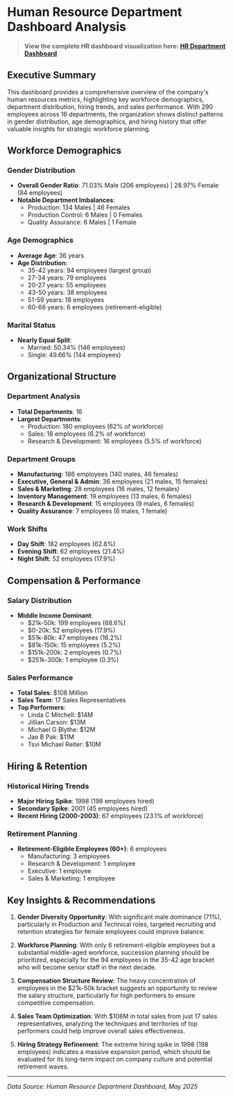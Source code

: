 # Human Resource Department Dashboard Analysis

> **View the complete HR dashboard visualization here: [HR Department Dashboard](https://drive.google.com/file/d/1dupB-0uwm1zfdC_PzFkqwKVzhIlRjsH5/view?usp=sharing)**

## Executive Summary

This dashboard provides a comprehensive overview of the company's human resources metrics, highlighting key workforce demographics, department distribution, hiring trends, and sales performance. With 290 employees across 16 departments, the organization shows distinct patterns in gender distribution, age demographics, and hiring history that offer valuable insights for strategic workforce planning.

## Workforce Demographics

### Gender Distribution
- **Overall Gender Ratio**: 71.03% Male (206 employees) | 28.97% Female (84 employees)
- **Notable Department Imbalances**:
  - Production: 134 Males | 46 Females
  - Production Control: 6 Males | 0 Females
  - Quality Assurance: 6 Males | 1 Female

### Age Demographics
- **Average Age**: 36 years
- **Age Distribution**:
  - 35-42 years: 94 employees (largest group)
  - 27-34 years: 79 employees
  - 20-27 years: 55 employees
  - 43-50 years: 38 employees
  - 51-59 years: 18 employees
  - 60-66 years: 6 employees (retirement-eligible)

### Marital Status
- **Nearly Equal Split**: 
  - Married: 50.34% (146 employees)
  - Single: 49.66% (144 employees)

## Organizational Structure

### Department Analysis
- **Total Departments**: 16
- **Largest Departments**:
  - Production: 180 employees (62% of workforce)
  - Sales: 18 employees (6.2% of workforce)
  - Research & Development: 16 employees (5.5% of workforce)

### Department Groups
- **Manufacturing**: 186 employees (140 males, 46 females)
- **Executive, General & Admin**: 36 employees (21 males, 15 females)
- **Sales & Marketing**: 28 employees (16 males, 12 females)
- **Inventory Management**: 19 employees (13 males, 6 females)
- **Research & Development**: 15 employees (9 males, 6 females)
- **Quality Assurance**: 7 employees (6 males, 1 female)

### Work Shifts
- **Day Shift**: 182 employees (62.8%)
- **Evening Shift**: 62 employees (21.4%)
- **Night Shift**: 52 employees (17.9%)

## Compensation & Performance

### Salary Distribution
- **Middle Income Dominant**: 
  - $21k-50k: 199 employees (68.6%)
  - $0-20k: 52 employees (17.9%)
  - $51k-80k: 47 employees (16.2%)
  - $81k-150k: 15 employees (5.2%)
  - $151k-200k: 2 employees (0.7%)
  - $251k-300k: 1 employee (0.3%)

### Sales Performance
- **Total Sales**: $108 Million
- **Sales Team**: 17 Sales Representatives
- **Top Performers**:
  - Linda C Mitchell: $14M
  - Jillian Carson: $13M
  - Michael G Blythe: $12M
  - Jae B Pak: $11M
  - Tsvi Michael Reiter: $10M

## Hiring & Retention

### Historical Hiring Trends
- **Major Hiring Spike**: 1998 (198 employees hired)
- **Secondary Spike**: 2001 (45 employees hired)
- **Recent Hiring (2000-2003)**: 67 employees (23.1% of workforce)

### Retirement Planning
- **Retirement-Eligible Employees (60+)**: 6 employees
  - Manufacturing: 3 employees
  - Research & Development: 1 employee
  - Executive: 1 employee
  - Sales & Marketing: 1 employee

## Key Insights & Recommendations

1. **Gender Diversity Opportunity**: With significant male dominance (71%), particularly in Production and Technical roles, targeted recruiting and retention strategies for female employees could improve balance.

2. **Workforce Planning**: With only 6 retirement-eligible employees but a substantial middle-aged workforce, succession planning should be prioritized, especially for the 94 employees in the 35-42 age bracket who will become senior staff in the next decade.

3. **Compensation Structure Review**: The heavy concentration of employees in the $21k-50k bracket suggests an opportunity to review the salary structure, particularly for high performers to ensure competitive compensation.

4. **Sales Team Optimization**: With $108M in total sales from just 17 sales representatives, analyzing the techniques and territories of top performers could help improve overall sales effectiveness.

5. **Hiring Strategy Refinement**: The extreme hiring spike in 1998 (198 employees) indicates a massive expansion period, which should be evaluated for its long-term impact on company culture and potential retirement waves.

---

*Data Source: Human Resource Department Dashboard, May 2025*